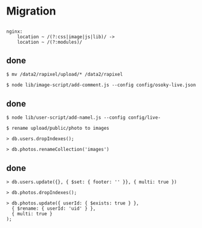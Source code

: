 # Migration

##
    nginx:  
        location ~ /(?:css|image|js|lib)/ ->
        location ~ /(?:modules)/
        
## done

    $ mv /data2/rapixel/upload/* /data2/rapixel

    $ node lib/image-script/add-comment.js --config config/osoky-live.json

## done

    $ node lib/user-script/add-namel.js --config config/live-

    $ rename upload/public/photo to images

    > db.users.dropIndexes();

    > db.photos.renameCollection('images')


## done

    > db.users.update({}, { $set: { footer: '' }}, { multi: true })

    > db.photos.dropIndexes();

    > db.photos.update({ userId: { $exists: true } },
      { $rename: { userId: 'uid' } },
      { multi: true }
    );
